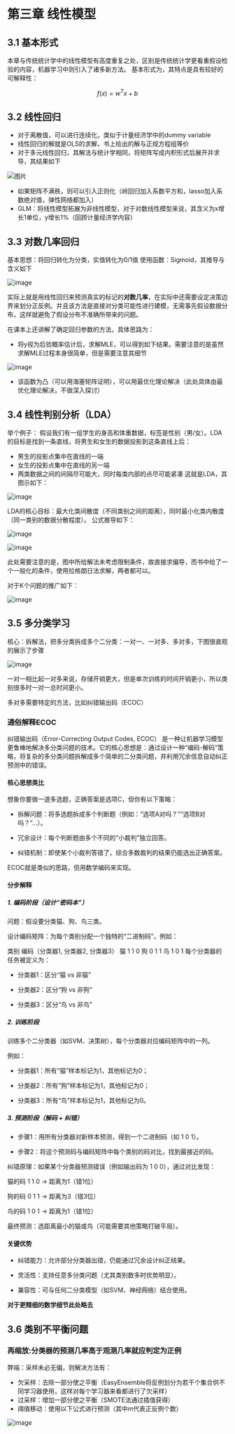 # 第三章 线性模型
## 3.1 基本形式
本章与传统统计学中的线性模型有高度重复之处，区别是传统统计学更看重假设检验的内容，机器学习中则引入了诸多新方法。
基本形式为，其特点是具有较好的可解释性：

$$
f(x) = w^{T}x+b
$$

## 3.2 线性回归

- 对于离散值，可以进行连续化，类似于计量经济学中的dummy variable
- 线性回归的解就是OLS的求解，书上给出的解与正规方程组等价
- 对于多元线性回归，其解法与统计学相同，将矩阵写成内积形式后展开并求导，其结果如下

![图片](https://github.com/user-attachments/assets/0b0dcef0-333d-4d08-b087-63c32748fb1e)

- 如果矩阵不满秩，则可以引入正则化（岭回归加入系数平方和，lasso加入系数绝对值，弹性网络都加入）
- GLM：将线性模型拓展为非线性模型，对于对数线性模型来说，其含义为x增长1单位，y增长1%（回顾计量经济学内容）

## 3.3 对数几率回归

基本思想：将回归转化为分类，实值转化为0/1值
使用函数：Sigmoid，其推导与含义如下

![image](https://github.com/user-attachments/assets/fd86265c-0f77-48db-9c19-0166d8571a17)

实际上就是用线性回归来预测真实的标记的**对数几率**，在实际中还需要设定决策边界来划分正反例。并且该方法是直接对分类可能性进行建模，无需事先假设数据分布，这样就避免了假设分布不准确所带来的问题。

在课本上还讲解了确定回归参数的方法，具体思路为：

- 将y视为后验概率估计后，求解MLE，可以得到如下结果。需要注意的是虽然求解MLE过程本身很简单，但是需要注意其细节

![image](https://github.com/user-attachments/assets/c15bb5d3-80aa-4005-a1c2-9f94f190474e)

- 该函数为凸（可以用海塞矩阵证明），可以用最优化理论解决（此处具体由最优化理论解决，不做深入探讨）

## 3.4 线性判别分析（LDA）

举个例子：
假设我们有一组学生的身高和体重数据，标签是性别（男/女）。LDA的目标是找到一条直线，将男生和女生的数据投影到这条直线上后：
- 男生的投影点集中在直线的一端
- 女生的投影点集中在直线的另一端
- 两类数据之间的间隔尽可能大，同时每类内部的点尽可能紧凑
这就是LDA，其图示如下：

![image](https://github.com/user-attachments/assets/8ee8a05c-59b7-471c-8f53-ff7a54663e15)

LDA的核心目标：最大化类间散度（不同类别之间的距离），同时最小化类内散度（同一类别的数据分散程度）。
公式推导如下：

![image](https://github.com/user-attachments/assets/f2698f6e-0d57-42fb-9101-5252911a5233)

![image](https://github.com/user-attachments/assets/2c56f364-9ce1-4866-b0c4-4e8a78865168)

此处需要注意的是，图中所给解法未考虑限制条件，故直接求偏导，而书中给了一个一般化的条件，使用拉格朗日法求解，两者都可以。

对于K个问题的推广如下：

![image](https://github.com/user-attachments/assets/2156f819-1375-42a7-859d-fc42d3ad8c2e)

## 3.5 多分类学习

核心：拆解法，把多分类拆成多个二分类：一对一、一对多、多对多，下图很直观的展示了步骤

![image](https://github.com/user-attachments/assets/bf719465-8a68-4196-aa79-a22427add780)

一对一相比起一对多来说，存储开销更大，但是单次训练的时间开销更小，所以类别很多时一对一总时间更小。

多对多需要特定的方法，比如纠错输出码（ECOC）

### 通俗解释ECOC

纠错输出码（Error-Correcting Output Codes, ECOC） 是一种让机器学习模型更鲁棒地解决多分类问题的技术。它的核心思想是：通过设计一种“编码-解码”策略，将复杂的多分类问题拆解成多个简单的二分类问题，并利用冗余信息自动纠正预测中的错误。

#### 核心思想类比
想象你要做一道多选题，正确答案是选项C，但你有以下策略：

- 拆解问题：将多选题拆成多个判断题（例如：“选项A对吗？”“选项B对吗？”...）。

- 冗余设计：每个判断题由多个不同的“小裁判”独立回答。

- 纠错机制：即使某个小裁判答错了，综合多数裁判的结果仍能选出正确答案。

ECOC就是类似的思路，但用数学编码来实现。

#### 分步解释
##### 1. 编码阶段（设计“密码本”）
问题：假设要分类猫、狗、鸟三类。

设计编码矩阵：为每个类别分配一个独特的“二进制码”，例如：

类别	编码（分类器1, 分类器2, 分类器3）
猫	1   1   0
狗	0   1   1
鸟	1   0   1
每个分类器的任务被定义为：

- 分类器1：区分“猫 vs 非猫”

- 分类器2：区分“狗 vs 非狗”

- 分类器3：区分“鸟 vs 非鸟”

##### 2. 训练阶段
训练多个二分类器（如SVM、决策树），每个分类器对应编码矩阵中的一列。

例如：

- 分类器1：所有“猫”样本标记为1，其他标记为0；

- 分类器2：所有“狗”样本标记为1，其他标记为0；

- 分类器3：所有“鸟”样本标记为1，其他标记为0。

##### 3. 预测阶段（解码 + 纠错）
- 步骤1：用所有分类器对新样本预测，得到一个二进制码（如 1 0 1）。

- 步骤2：将这个预测码与编码矩阵中每个类别的码对比，找到最接近的码。

纠错原理：如果某个分类器预测错误（例如输出码为 1 0 0），通过对比发现：

猫的码 1 1 0 → 距离为1（错1位）

狗的码 0 1 1 → 距离为3（错3位）

鸟的码 1 0 1 → 距离为1（错1位）

最终预测：选距离最小的猫或鸟（可能需要其他策略打破平局）。

#### 关键优势
- 纠错能力：允许部分分类器出错，仍能通过冗余设计纠正结果。

- 灵活性：支持任意多分类问题（尤其类别数多时优势明显）。

- 兼容性：可与任何二分类模型（如SVM、神经网络）结合使用。

**对于更精细的数学细节此处略去**

## 3.6 类别不平衡问题

### 再缩放:分类器的预测几率高于观测几率就应判定为正例

弊端：采样未必无偏，则解决方法有：

- 欠采样：去除一部分使之平衡（EasyEnsemble将反例划分为若干个集合供不同学习器使用，这样对每个学习器来看都进行了欠采样）
- 过采样：增加一部分使之平衡（SMOTE法通过插值获得）
- 阈值移动：使用以下公式进行预测（其中m代表正反例个数）

![image](https://github.com/user-attachments/assets/724c6282-929c-4f94-9236-7510b0540619)


